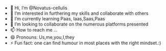 - 👋 Hi, I’m @Novatus-cellulis
- 👀 I’m interested in furthering my skills and collaborate with others 
- 🌱 I’m currently learning Paas, Iaas,Saas,Paas 
- 💞️ I’m looking to collaborate on the numerous platforms presented
- 📫 How to reach me ...
- 😄 Pronouns: Us,me,you,I,they
- ⚡ Fun fact: one can find humour in most places with the right mindset.:) 

<!---
Novatus-cellulis/Novatus-cellulis is a ✨ special ✨ repository because its `README.md` (this file) appears on your GitHub profile.
You can click the Preview link to take a look at your changes.
--->
